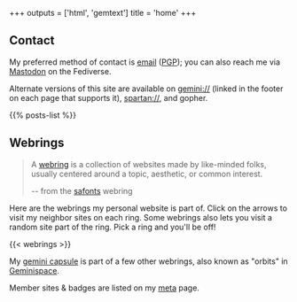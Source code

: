 +++
outputs = ['html', 'gemtext']
title = 'home'
+++

## Contact

My preferred method of contact is
<a rel="me" href="mailto:hedy.dev@protonmail.com">email</a>
(<a href="https://meta.sr.ht/~hedy.pgp">PGP</a>); you can also reach me
via <a rel="me" href="https://tilde.zone/@hedy">Mastodon</a> on the
Fediverse.

Alternate versions of this site are available on
[gemini://](https://geminiquickst.art) (linked in the footer on each
page that supports it),
[spartan://](https://portal.mozz.us/gemini/spartan.mozz.us), and gopher.

{{% posts-list %}}

## Webrings

> A [webring](https://en.wikipedia.org/wiki/Webring) is a collection of websites made by like-minded folks, usually centered around a topic, aesthetic, or common interest.
>
> -- from the [safonts](https://xandra.cc/safonts/) webring

Here are the webrings my personal website is part of. Click on the arrows to
visit my neighbor sites on each ring. Some webrings also lets you visit a
random site part of the ring. Pick a ring and you'll be off!

{{< webrings >}}

My [gemini capsule](gemini://gmi.hedy.dev/) is part of a few other webrings,
also known as "orbits" in [Geminispace](https://geminiquickst.art/).

Member sites & badges are listed on my [meta](/meta/) page.
